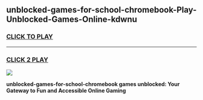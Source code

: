 
## unblocked-games-for-school-chromebook-Play-Unblocked-Games-Online-kdwnu
<h3>
<a href="https://premium76.site?title=unblocked-games-for-school-chromebook&ref=25A">CLICK TO PLAY</a></h3>
<hr>

<h3>
<a href="https://premium76.site?title=unblocked-games-for-school-chromebook&ref=25A">CLICK 2 PLAY</a>
  
</h3>

<a href="https://premium76.site?title=unblocked-games-for-school-chromebook&ref=25A"><img src="https://clearcache.store/games.png"></a>


**unblocked-games-for-school-chromebook games unblocked: Your Gateway to Fun and Accessible Online Gaming**
